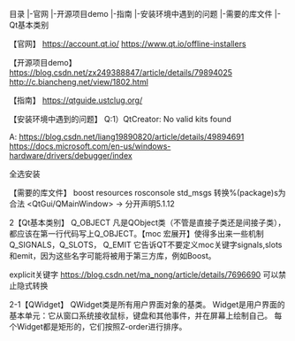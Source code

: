目录
|-官网
|-开源项目demo
|-指南
|-安装环境中遇到的问题
|-需要的库文件
|-Qt基本类别


【官网】
https://account.qt.io/
https://www.qt.io/offline-installers

【开源项目demo】
https://blog.csdn.net/zx249388847/article/details/79894025
http://c.biancheng.net/view/1802.html

【指南】
https://qtguide.ustclug.org/


【安装环境中遇到的问题】
Q:1）QtCreator: No valid kits found

A:
https://blog.csdn.net/liang19890820/article/details/49894691
https://docs.microsoft.com/en-us/windows-hardware/drivers/debugger/index

全选安装

【需要的库文件】
boost
resources
rosconsole
std_msgs
转换%(package)s为合法
<QtGui/QMainWindow>   ->  分开声明5.1.12

2【Qt基本类别】
Q_OBJECT
凡是QObject类（不管是直接子类还是间接子类），都应该在第一行代码写上Q_OBJECT。【moc 宏展开】使得多出来一些机制
Q_SIGNALS，Q_SLOTS， Q_EMIT
它告诉QT不要定义moc关键字signals,slots和emit，因为这些名字可能将被用于第三方库，例如Boost。

explicit关键字
https://blog.csdn.net/ma_nong/article/details/7696690 可以禁止隐式转换

2-1【QWidget】
QWidget类是所有用户界面对象的基类。
Widget是用户界面的基本单元：它从窗口系统接收鼠标，键盘和其他事件，并在屏幕上绘制自己。
每个Widget都是矩形的，它们按照Z-order进行排序。 

